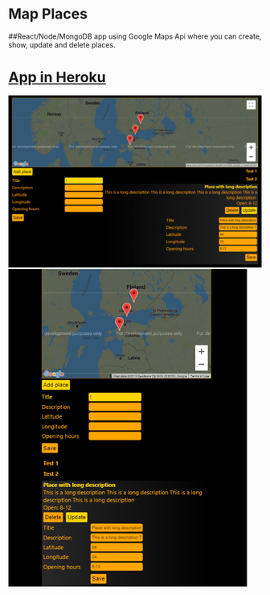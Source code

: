 # Map Places

##React/Node/MongoDB app using Google Maps Api where you can create, show, update and delete places.

# [App in Heroku](https://map-places-react.herokuapp.com/)

![layout-normal](https://github.com/villeverkkonen/map_places_react/blob/master/documentation/images/layout-normal.png)
<br />
![layout-mobile](https://github.com/villeverkkonen/map_places_react/blob/master/documentation/images/layout-mobile.png)